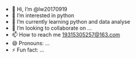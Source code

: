 - 👋 Hi, I’m @lw20170919
- 👀 I’m interested in python
- 🌱 I’m currently learning python and data analyse
- 💞️ I’m looking to collaborate on ...
- 📫 How to reach me 19315305257@163.com
- 😄 Pronouns: ...
- ⚡ Fun fact: ...

<!---
lw20170919/lw20170919 is a ✨ special ✨ repository because its `README.md` (this file) appears on your GitHub profile.
You can click the Preview link to take a look at your changes.
--->
